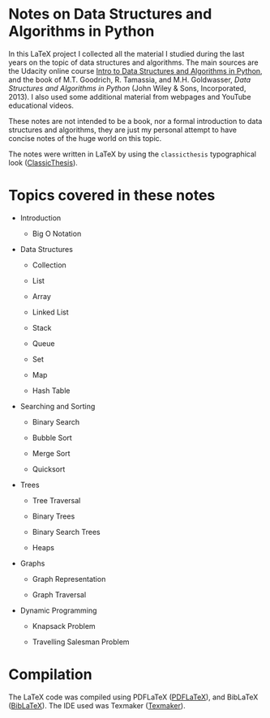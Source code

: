 # Notes on Data Structures and Algorithms in Python

In this LaTeX project I collected all the material I studied during the last years on the topic of data structures and algorithms. The main sources are the Udacity online course [Intro to Data Structures and Algorithms in Python](https://www.udacity.com/course/data-structures-and-algorithms-in-python--ud513), and the book of M.T. Goodrich, R. Tamassia, and M.H. Goldwasser, *Data Structures and Algorithms in Python* (John Wiley \& Sons, Incorporated, 2013). I also used some additional material from webpages and YouTube educational videos.

These notes are not intended to be a book, nor a formal introduction to data structures and algorithms, they are just my personal attempt to have concise notes of the huge world on this topic.

The notes were written in LaTeX by using the `classicthesis` typographical look ([ClassicThesis](https://ctan.org/pkg/classicthesis)).

# Topics covered in these notes

- Introduction
  
  - Big O Notation

- Data Structures
  
  - Collection
  
  - List
  
  - Array
  
  - Linked List
  
  - Stack
  
  - Queue
  
  - Set
  
  - Map
  
  - Hash Table

- Searching and Sorting
  
  - Binary Search
  
  - Bubble Sort
  
  - Merge Sort
  
  - Quicksort

- Trees
  
  - Tree Traversal
  
  - Binary Trees
  
  - Binary Search Trees
  
  - Heaps

- Graphs
  
  - Graph Representation 
  
  - Graph Traversal

- Dynamic Programming
  
  - Knapsack Problem
  
  - Travelling Salesman Problem

# Compilation

The LaTeX code was compiled using PDFLaTeX ([PDFLaTeX](https://www.tug.org/applications/pdftex/)), and BibLaTeX ([BibLaTeX](https://www.ctan.org/pkg/biblatex)). The IDE used was Texmaker ([Texmaker](https://www.xm1math.net/texmaker/)).
